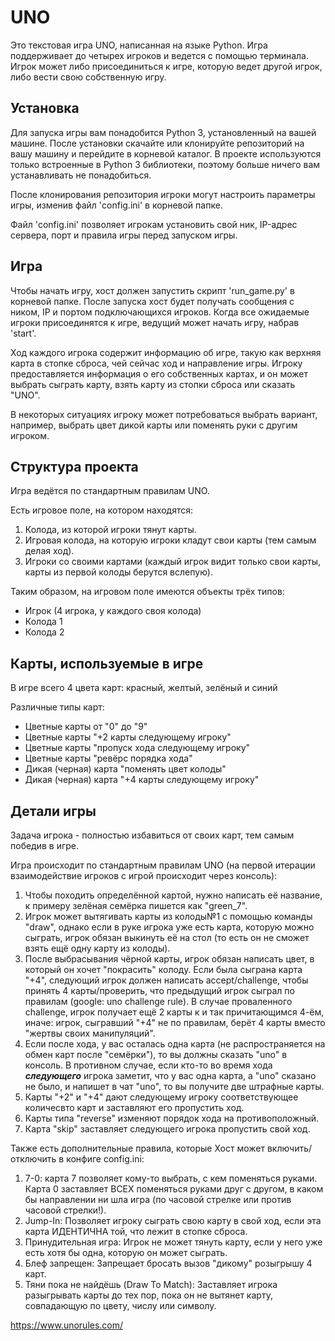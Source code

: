 
# UNO


Это текстовая игра UNO, написанная на языке Python. Игра поддерживает до четырех игроков и ведется с помощью терминала. Игрок может либо присоединиться к игре, которую ведет другой игрок, либо вести свою собственную игру.

## Установка
Для запуска игры вам понадобится Python 3, установленный на вашей машине. После установки скачайте или клонируйте репозиторий на вашу машину и перейдите в корневой каталог. В проекте используются только встроенные в Python 3 библиотеки, поэтому больше ничего вам устанавливать не понадобиться.

После клонирования репозитория игроки могут настроить параметры игры, изменив файл 'config.ini' в корневой папке. 

Файл 'config.ini' позволяет игрокам установить свой ник, IP-адрес сервера, порт и правила игры перед запуском игры.

## Игра
Чтобы начать игру, хост должен запустить скрипт 'run_game.py' в корневой папке. После запуска хост будет получать сообщения с ником, IP и портом подключающихся игроков. Когда все ожидаемые игроки присоединятся к игре, ведущий может начать игру, набрав 'start'.

Ход каждого игрока содержит информацию об игре, такую как верхняя карта в стопке сброса, чей сейчас ход и направление игры. Игроку предоставляется информация о его собственных картах, и он может выбрать сыграть карту, взять карту из стопки сброса или сказать "UNO".

В некоторых ситуациях игроку может потребоваться выбрать вариант, например, выбрать цвет дикой карты или поменять руки с другим игроком.

## Структура проекта

Игра ведётся по стандартным правилам UNO.

Есть игровое поле, на котором находятся:
 
1) Колода, из которой игроки тянут карты. 
2) Игровая колода, на которую игроки кладут свои карты (тем самым делая ход).
3) Игроки со своими картами (каждый игрок видит только свои карты, карты из первой колоды берутся вслепую). 

Таким образом, на игровом поле имеются объекты трёх типов:

- Игрок (4 игрока, у каждого своя колода)
- Колода 1
- Колода 2

## Карты, используемые в игре

В игре всего 4 цвета карт: красный, желтый, зелёный и синий

Различные типы карт:
- Цветные карты от "0" до "9"
- Цветные карты "+2 карты следующему игроку"
- Цветные карты "пропуск хода следующему игроку"
- Цветные карты "ревёрс порядка хода"
- Дикая (черная) карта "поменять цвет колоды"
- Дикая (черная) карта "+4 карты следующему игроку"

## Детали игры

Задача игрока - полностью избавиться от своих карт, тем самым победив в игре.

Игра происходит по стандартным правилам UNO (на первой итерации взаимодействие игроков с игрой происходит через консоль):

1) Чтобы походить определённой картой, нужно написать её название, к примеру зелёная семёрка пишется как "green_7".
2) Игрок может вытягивать карты из колоды№1 с помощью команды "draw", однако если в руке игрока уже есть карта, которую можно сыграть, игрок обязан выкинуть её на стол (то есть он не сможет взять ещё одну карту из колоды).
3) После выбрасывания чёрной карты, игрок обязан написать цвет, в который он хочет "покрасить" колоду. Если была сыграна карта "+4", следующий игрок должен написать accept/challenge, чтобы принять 4 карты/проверить, что предыдущий игрок сыграл по правилам (google: uno challenge rule). В случае проваленного challenge, игрок получает ещё 2 карты к и так причитающимся 4-ём, иначе: игрок, сыгравший "+4" не по правилам, берёт 4 карты вместо "жертвы своих манипуляций".
4) Если после хода, у вас осталась одна карта (не распространяется на обмен карт после "семёрки"), то вы должны сказать "uno" в консоль. В противном случае, если кто-то во время хода ***следующего*** игрока заметит, что у вас одна карта, а "uno" сказано не было, и напишет в чат "uno", то вы получите две штрафные карты.
5) Карты "+2" и "+4" дают следующему игроку соответствующее количесвто карт и заставляют его пропустить ход.
6) Карты типа "reverse" изменяют порядок хода на противоположный.
7) Карта "skip" заставляет следующего игрока пропустить свой ход.

Также есть дополнительные правила, которые Хост может включить/отключить в конфиге config.ini:
1. 7-0: карта 7 позволяет кому-то выбрать, с кем поменяться руками. Карта 0 заставляет ВСЕХ поменяться руками друг с другом, в каком бы направлении ни шла игра (по часовой стрелке или против часовой стрелки!).
2. Jump-In: Позволяет игроку сыграть свою карту в свой ход, если эта карта ИДЕНТИЧНА той, что лежит в стопке сброса.
3. Принудительная игра: Игрок не может тянуть карту, если у него уже есть хотя бы одна, которую он может сыграть.
4. Блеф запрещен: Запрещает бросать вызов "дикому" розыгрышу 4 карт.
5. Тяни пока не найдёшь (Draw To Match): Заставляет игрока разыгрывать карты до тех пор, пока он не вытянет карту, совпадающую по цвету, числу или символу.

https://www.unorules.com/